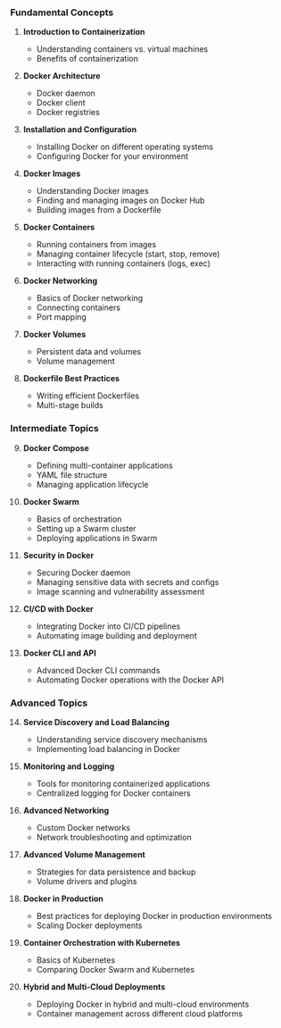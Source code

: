 ### Fundamental Concepts

1. **Introduction to Containerization**

    - Understanding containers vs. virtual machines
    - Benefits of containerization

2. **Docker Architecture**

    - Docker daemon
    - Docker client
    - Docker registries

3. **Installation and Configuration**

    - Installing Docker on different operating systems
    - Configuring Docker for your environment

4. **Docker Images**

    - Understanding Docker images
    - Finding and managing images on Docker Hub
    - Building images from a Dockerfile

5. **Docker Containers**

    - Running containers from images
    - Managing container lifecycle (start, stop, remove)
    - Interacting with running containers (logs, exec)

6. **Docker Networking**

    - Basics of Docker networking
    - Connecting containers
    - Port mapping

7. **Docker Volumes**

    - Persistent data and volumes
    - Volume management

8. **Dockerfile Best Practices**

    - Writing efficient Dockerfiles
    - Multi-stage builds

### Intermediate Topics

9. **Docker Compose**

    - Defining multi-container applications
    - YAML file structure
    - Managing application lifecycle

10. **Docker Swarm**

    - Basics of orchestration
    - Setting up a Swarm cluster
    - Deploying applications in Swarm

11. **Security in Docker**

    - Securing Docker daemon
    - Managing sensitive data with secrets and configs
    - Image scanning and vulnerability assessment

12. **CI/CD with Docker**

    - Integrating Docker into CI/CD pipelines
    - Automating image building and deployment

13. **Docker CLI and API**

    - Advanced Docker CLI commands
    - Automating Docker operations with the Docker API

### Advanced Topics

14. **Service Discovery and Load Balancing**

    -   Understanding service discovery mechanisms
    -   Implementing load balancing in Docker

15. **Monitoring and Logging**

    -   Tools for monitoring containerized applications
    -   Centralized logging for Docker containers

16. **Advanced Networking**

    -   Custom Docker networks
    -   Network troubleshooting and optimization

17. **Advanced Volume Management**

    -   Strategies for data persistence and backup
    -   Volume drivers and plugins

18. **Docker in Production**

    -   Best practices for deploying Docker in production environments
    -   Scaling Docker deployments

19. **Container Orchestration with Kubernetes**

    -   Basics of Kubernetes
    -   Comparing Docker Swarm and Kubernetes

20. **Hybrid and Multi-Cloud Deployments**

    -   Deploying Docker in hybrid and multi-cloud environments
    -   Container management across different cloud platforms
